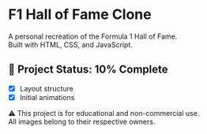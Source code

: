 # F1 Hall of Fame Clone

A personal recreation of the Formula 1 Hall of Fame.  
Built with HTML, CSS, and JavaScript.

## 🚧 Project Status: 10% Complete

-   [x] Layout structure
-   [x] Initial animations

⚠️ This project is for educational and non-commercial use.  
All images belong to their respective owners.
